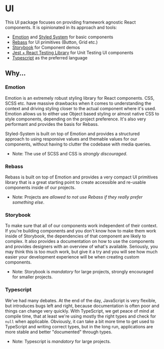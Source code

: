 # UI

This UI package focuses on providing framework agnostic React components. It is opinionated in its approach and tools:

- [Emotion](https://emotion.sh/docs/introduction) and [Styled System](https://styled-system.com/) for basic components
- [Rebass](https://rebassjs.org/) for UI primitives (Button, Grid etc.)
- [Storybook](https://storybook.js.org/) for Component demos
- [Jest + React Testing Library](https://jestjs.io/docs/en/tutorial-react) for Unit Testing UI components
- [Typescript](https://www.typescriptlang.org/) as the preferred language

## Why...

### Emotion

Emotion is an extremely robust styling library for React components. CSS, SCSS etc. have massive drawbacks when it comes to understanding the context and driving styling closer to the actual component where it's used. Emotion allows us to either use Object based styling or almost native CSS to style components, depending on the project preference. It's also very performant and provides the basis for Rebass.

Styled-System is built on top of Emotion and provides a structured approach to using responsive values and themable values for our components, without having to clutter the codebase with media queries.

- Note: The use of SCSS and CSS is _strongly discouraged_.

### Rebass

Rebass is built on top of Emotion and provides a very compact UI primitives library that is a great starting point to create accessible and re-usable components inside of our projects.

- Note: Projects are _allowed to not use Rebass if they really prefer something else_.

### Storybook

To make sure that all of our components work independent of their context. If you're building components and you don't know how to make them work inside of Storybook, the dependencies of that component are likely to complex. It also provides a documentation on how to use the components and provides designers with an overview of what's available. Seriously, you may think this is too much work, but give it a try and you will see how much easier your development experience will be when creating custom components.

- Note: Storybook is _mandatory_ for large projects, strongly encouraged for smaller projects.

### Typescript

We've had many debates. At the end of the day, JavaScript is very flexible, but introduces bugs left and right, because documentation is often poor and things can change very quickly. With TypeScript, we get peace of mind at compile time, that at least we're using mostly the right types and check for `null` when applicable. Obviously, it can take a bit more time to get used to TypeScript and writing correct types, but in the long run, applications are more stable and better "documented" through types.

- Note: Typescript is _mandatory_ for large projects.
